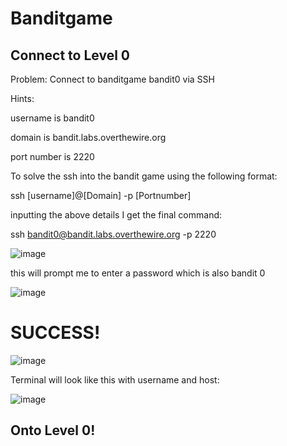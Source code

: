 # Banditgame

## Connect to Level 0

Problem: Connect to banditgame bandit0 via SSH


Hints:

username is bandit0

domain is bandit.labs.overthewire.org

port number is 2220


To solve the ssh into the bandit game using the following format:

ssh [username]@[Domain] -p [Portnumber]


inputting the above details I get the final command:

ssh bandit0@bandit.labs.overthewire.org -p 2220

![image](https://github.com/user-attachments/assets/4dccae84-bd03-4cc3-9416-7e099ae5c08c)

this will prompt me to enter a password which is also bandit 0

![image](https://github.com/user-attachments/assets/9f80aa85-559a-478e-87e4-893320091786)

# SUCCESS!

![image](https://github.com/user-attachments/assets/06e7dcba-fc90-4dbc-b423-c8ffe04a640c)


Terminal will look like this with username and host:

![image](https://github.com/user-attachments/assets/49d2f742-9a92-4784-99e1-b03b6e1f04da)


## Onto Level 0!
